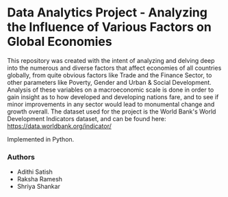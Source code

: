 # Data Analytics Project - Analyzing the Influence of Various Factors on Global Economies

This repository was created with the intent of analyzing and delving deep into the numerous and diverse factors that affect economies of all countries globally, from quite obvious factors like Trade and the Finance Sector, to other parameters like Poverty, Gender and Urban & Social Development. Analysis of these variables on a macroeconomic scale is done in order to gain insight as to how developed and developing nations fare, and to see if minor improvements in any sector would lead to monumental change and growth overall. The dataset used for the project is the World Bank's World Development Indicators dataset, and can be found here: https://data.worldbank.org/indicator/

Implemented in Python.

### Authors
- Adithi Satish
- Raksha Ramesh
- Shriya Shankar
